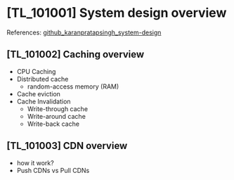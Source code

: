 # [TL_101001] System design overview

References: [github_karanpratapsingh_system-design](https://github.com/karanpratapsingh/system-design)

## [TL_101002] Caching overview

- CPU Caching
- Distributed cache
    - random-access memory (RAM)
- Cache eviction
- Cache Invalidation
    - Write-through cache
    - Write-around cache
    - Write-back cache

## [TL_101003] CDN overview

- how it work?
- Push CDNs vs Pull CDNs